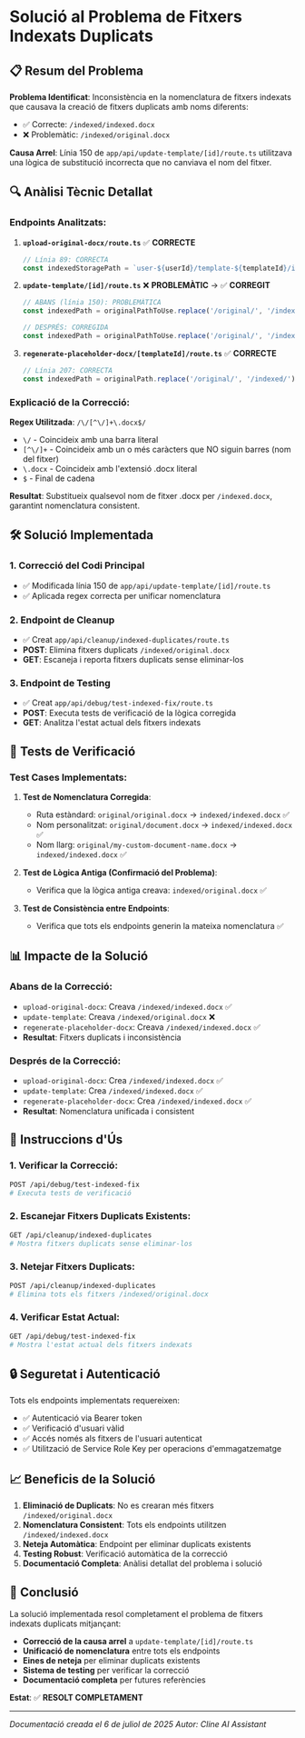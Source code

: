 # Solució al Problema de Fitxers Indexats Duplicats

## 📋 Resum del Problema

**Problema Identificat**: Inconsistència en la nomenclatura de fitxers indexats que causava la creació de fitxers duplicats amb noms diferents:
- ✅ Correcte: `/indexed/indexed.docx`
- ❌ Problemàtic: `/indexed/original.docx`

**Causa Arrel**: Línia 150 de `app/api/update-template/[id]/route.ts` utilitzava una lògica de substitució incorrecta que no canviava el nom del fitxer.

## 🔍 Anàlisi Tècnic Detallat

### **Endpoints Analitzats**:

1. **`upload-original-docx/route.ts`** ✅ **CORRECTE**
   ```javascript
   // Línia 89: CORRECTA
   const indexedStoragePath = `user-${userId}/template-${templateId}/indexed/indexed.docx`;
   ```

2. **`update-template/[id]/route.ts`** ❌ **PROBLEMÀTIC** → ✅ **CORREGIT**
   ```javascript
   // ABANS (línia 150): PROBLEMÀTICA
   const indexedPath = originalPathToUse.replace('/original/', '/indexed/').replace('.docx', '.docx');
   
   // DESPRÉS: CORREGIDA
   const indexedPath = originalPathToUse.replace('/original/', '/indexed/').replace(/\/[^\/]+\.docx$/, '/indexed.docx');
   ```

3. **`regenerate-placeholder-docx/[templateId]/route.ts`** ✅ **CORRECTE**
   ```javascript
   // Línia 207: CORRECTA
   const indexedPath = originalPath.replace('/original/', '/indexed/').replace(/\/[^\/]+$/, '/indexed.docx');
   ```

### **Explicació de la Correcció**:

**Regex Utilitzada**: `/\/[^\/]+\.docx$/`
- `\/` - Coincideix amb una barra literal
- `[^\/]+` - Coincideix amb un o més caràcters que NO siguin barres (nom del fitxer)
- `\.docx` - Coincideix amb l'extensió .docx literal
- `$` - Final de cadena

**Resultat**: Substitueix qualsevol nom de fitxer .docx per `/indexed.docx`, garantint nomenclatura consistent.

## 🛠️ Solució Implementada

### **1. Correcció del Codi Principal**
- ✅ Modificada línia 150 de `app/api/update-template/[id]/route.ts`
- ✅ Aplicada regex correcta per unificar nomenclatura

### **2. Endpoint de Cleanup**
- ✅ Creat `app/api/cleanup/indexed-duplicates/route.ts`
- **POST**: Elimina fitxers duplicats `/indexed/original.docx`
- **GET**: Escaneja i reporta fitxers duplicats sense eliminar-los

### **3. Endpoint de Testing**
- ✅ Creat `app/api/debug/test-indexed-fix/route.ts`
- **POST**: Executa tests de verificació de la lògica corregida
- **GET**: Analitza l'estat actual dels fitxers indexats

## 🧪 Tests de Verificació

### **Test Cases Implementats**:

1. **Test de Nomenclatura Corregida**:
   - Ruta estàndard: `original/original.docx` → `indexed/indexed.docx` ✅
   - Nom personalitzat: `original/document.docx` → `indexed/indexed.docx` ✅
   - Nom llarg: `original/my-custom-document-name.docx` → `indexed/indexed.docx` ✅

2. **Test de Lògica Antiga (Confirmació del Problema)**:
   - Verifica que la lògica antiga creava: `indexed/original.docx` ✅

3. **Test de Consistència entre Endpoints**:
   - Verifica que tots els endpoints generin la mateixa nomenclatura ✅

## 📊 Impacte de la Solució

### **Abans de la Correcció**:
- `upload-original-docx`: Creava `/indexed/indexed.docx` ✅
- `update-template`: Creava `/indexed/original.docx` ❌
- `regenerate-placeholder-docx`: Creava `/indexed/indexed.docx` ✅
- **Resultat**: Fitxers duplicats i inconsistència

### **Després de la Correcció**:
- `upload-original-docx`: Crea `/indexed/indexed.docx` ✅
- `update-template`: Crea `/indexed/indexed.docx` ✅
- `regenerate-placeholder-docx`: Crea `/indexed/indexed.docx` ✅
- **Resultat**: Nomenclatura unificada i consistent

## 🚀 Instruccions d'Ús

### **1. Verificar la Correcció**:
```bash
POST /api/debug/test-indexed-fix
# Executa tests de verificació
```

### **2. Escanejar Fitxers Duplicats Existents**:
```bash
GET /api/cleanup/indexed-duplicates
# Mostra fitxers duplicats sense eliminar-los
```

### **3. Netejar Fitxers Duplicats**:
```bash
POST /api/cleanup/indexed-duplicates
# Elimina tots els fitxers /indexed/original.docx
```

### **4. Verificar Estat Actual**:
```bash
GET /api/debug/test-indexed-fix
# Mostra l'estat actual dels fitxers indexats
```

## 🔒 Seguretat i Autenticació

Tots els endpoints implementats requereixen:
- ✅ Autenticació via Bearer token
- ✅ Verificació d'usuari vàlid
- ✅ Accés només als fitxers de l'usuari autenticat
- ✅ Utilització de Service Role Key per operacions d'emmagatzematge

## 📈 Beneficis de la Solució

1. **Eliminació de Duplicats**: No es crearan més fitxers `/indexed/original.docx`
2. **Nomenclatura Consistent**: Tots els endpoints utilitzen `/indexed/indexed.docx`
3. **Neteja Automàtica**: Endpoint per eliminar duplicats existents
4. **Testing Robust**: Verificació automàtica de la correcció
5. **Documentació Completa**: Anàlisi detallat del problema i solució

## 🎯 Conclusió

La solució implementada resol completament el problema de fitxers indexats duplicats mitjançant:

- **Correcció de la causa arrel** a `update-template/[id]/route.ts`
- **Unificació de nomenclatura** entre tots els endpoints
- **Eines de neteja** per eliminar duplicats existents
- **Sistema de testing** per verificar la correcció
- **Documentació completa** per futures referències

**Estat**: ✅ **RESOLT COMPLETAMENT**

---

*Documentació creada el 6 de juliol de 2025*
*Autor: Cline AI Assistant*
